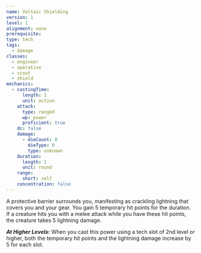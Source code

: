 ```yaml
---
name: Voltaic Shielding
version: 1
level: 1
alignment: none
prerequisite: 
type: tech
tags:
  - damage
classes:
  - engineer
  - operative
  - scout
  - shield
mechanics:
  - castingTime:
      length: 1
      unit: action
    attack:
      type: ranged
      wp: power
      proficient: true
    dc: false
    damage:
      - dieCount: 0
        dieType: 0
        type: unknown
    duration:
      length: 1
      unit: round
    range:
      short: self
    concentration: false
---
```

A protective barrier surrounds you, manifesting as crackling lightning that covers you and your gear. You gain 5 temporary hit points for the duration. If a creature hits you with a melee attack while you have these hit points, the creature takes 5 lightning damage.

***__At Higher Levels__:*** When you cast this power using a tech slot of 2nd level or higher, both the temporary hit points and the lightning damage increase by 5 for each slot.
    